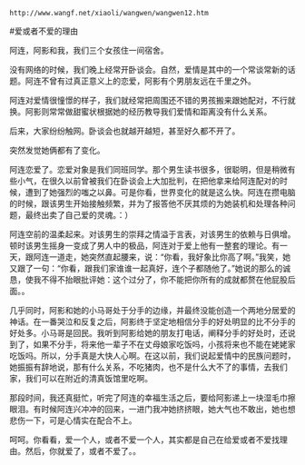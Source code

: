 `http://www.wangf.net/xiaoli/wangwen/wangwen12.htm`

#爱或者不爱的理由

阿连，阿影和我，我们三个女孩住一间宿舍。

没有网络的时候，我们晚上经常开卧谈会。自然，爱情是其中的一个常谈常新的话题。阿连不曾有过真正意义上的恋爱，阿影有个男朋友远在千里之外。

阿连对爱情很憧憬的样子，我们就经常把周围还不错的男孩搬来跟她配对，不行就换。阿影则常常做甜蜜状根据她的经历教导我们爱情和距离没有什么关系。

后来，大家纷纷触网。卧谈会也就越开越短，甚至好久都不开了。

突然发觉她俩都有了变化。

阿连恋爱了。恋爱对象是我们同班同学。那个男生读书很多，很聪明，但是稍微有些小气，在很久以前曾被我们在卧谈会上大加批判，在把他拿来给阿连配对的时候，遭到了她强烈的嗤之以鼻。可是你看，世界变化的就是这么快。阿连在攒电脑的时候，跟该男生开始接触频繁，并为了报答他不厌其烦的为她装机和处理各种问题，最终出卖了自己爱的灵魂。：）

阿连空前的温柔起来。对该男生的崇拜之情溢于言表，对该男生的依赖与日俱增。顿时该男生摇身一变成了男人中的极品，阿连对于爱上他有一整套的理论。有一天，跟阿连一道走，她突然直起腰来，说：“你看，我好象比你高了啊。”我笑，她又跟了一句：“你看，跟我们家谁谁一起真好，连个子都随他了。”她说的那么的诚恳，使我不得不抬眼批评她：这个过分了，你不能把你所有的成就都赘在他屁股后面。。

几乎同时，阿影和她的小马哥处于分手的边缘，并最终没能创造一个两地分居爱的神话。在一番哭泣和反复之后，阿影终于坚定地相信分手的好处明显的比不分手的好处多。小马哥是回民。我听到阿影给她的朋友打电话，阐释分手的好处时，还说到了，如果不分手，将来他一辈子不在丈母娘家吃饭吗，小孩将来也不能在姥姥家吃饭吗。所以，分手真是大快人心啊。在这以前，我们说起爱情中的民族问题时，她振振有辞地说，那有什么关系，不吃猪肉，也不是什么大不了的事情，去我们家，我们可以在附近的清真饭馆里吃啊。

那段时间，我还真挺忙，听完了阿连的幸福生活之后，要给阿影递上一块湿毛巾擦眼泪。有时候阿连兴冲冲的回来，一进门我冲她挤挤眼，她大气也不敢出，她也想悲伤一下，可是心情实在配合不上。

呵呵。你看看，爱一个人，或者不爱一个人，其实都是自己在给爱或者不爱找理由。然后，你就爱了，或者不爱了。。